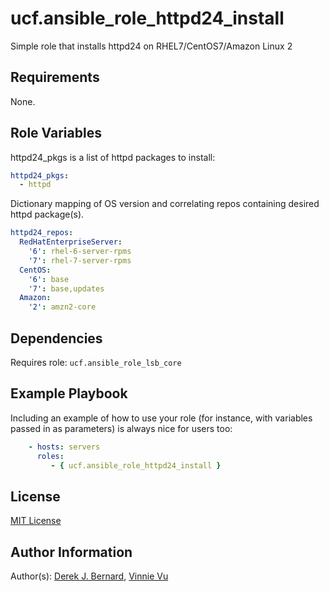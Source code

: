 ucf.ansible_role_httpd24_install
=========

Simple role that installs httpd24 on RHEL7/CentOS7/Amazon Linux 2

Requirements
------------

None.
  

Role Variables
--------------

httpd24_pkgs is a list of httpd packages to install:
```yaml
httpd24_pkgs:
  - httpd
```
Dictionary mapping of OS version and correlating repos containing desired httpd package(s).
```yaml
httpd24_repos:
  RedHatEnterpriseServer:
    '6': rhel-6-server-rpms
    '7': rhel-7-server-rpms
  CentOS:
    '6': base
    '7': base,updates
  Amazon:
    '2': amzn2-core
```
Dependencies
------------

Requires role: `ucf.ansible_role_lsb_core`

Example Playbook
----------------

Including an example of how to use your role (for instance, with variables passed in as parameters) is always nice for users too:
```yaml
    - hosts: servers
      roles:
         - { ucf.ansible_role_httpd24_install }
```
License
-------

[MIT License](https://github.com/UCF/ansible-role-ucf.ansible_role_lsb_core/blob/master/LICENSE)

Author Information
------------------

Author(s): [Derek J. Bernard](https://github.com/derekjbernard), [Vinnie Vu](https://github.com/vinhtvu2)

